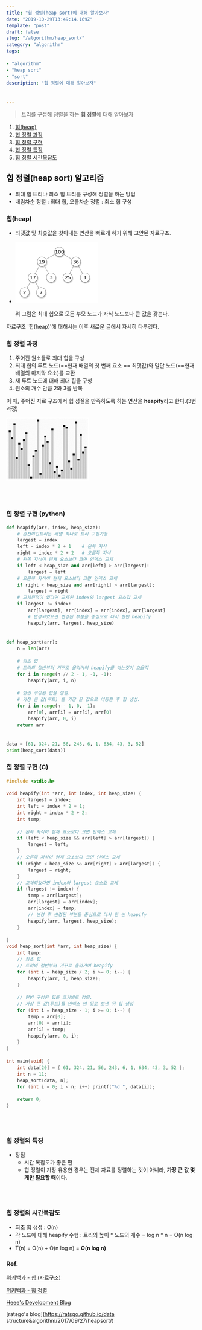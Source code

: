 ```yaml
---
title: "힙 정렬(heap sort)에 대해 알아보자"
date: "2019-10-29T13:49:14.169Z"
template: "post"
draft: false
slug: "/algorithm/heap_sort/"
category: "algorithm"
tags:

- "algorithm"
- "heap sort"
- "sort"
description: "힙 정렬에 대해 알아보자"


---
```




> 트리를 구성해 정렬을 하는 **힙 정렬**에 대해 알아보자



1. [힙(heap)](#힙(heap))
2. [힙 정렬 과정](#힙-정렬-과정)
3. [힙 정렬 구현](#힙-정렬-구현-(python))
4. [힙 정렬 특징](#힙-정렬의-특징)
5. [힙 정렬 시간복잡도](#힙-정렬의-시간복잡도)





## 힙 정렬(heap sort) 알고리즘

- 최대 힙 트리나 최소 힙 트리를 구성해 정렬을 하는 방법
- 내림차순 정렬 : 최대 힙, 오름차순 정렬 : 최소 힙 구성



### 힙(heap)

+ 최댓값 및 최솟값을 찾아내는 연산을 빠르게 하기 위해 고안된 자료구조.

+ ![img](img/220px-Max-Heap.svg.png)

  위 그림은 최대 힙으로 모든 부모 노드가 자식 노드보다 큰 값을 갖는다.

자료구조 '힙(heap)'에 대해서는 이후 새로운 글에서 자세히 다루겠다.



### 힙 정렬 과정

1. 주어진 원소들로 최대 힙을 구성
2. 최대 힙의 루트 노드(==현재 배열의 첫 번째 요소 == 최댓값)와 말단 노드(==현재 배열의 마지막 요소)를 교환
3. 새 루트 노드에 대해 최대 힙을 구성
4. 원소의 개수 만큼 2와 3을 반복

이 때, 주어진 자료 구조에서 힙 성질을 만족하도록 하는 연산을 **heapify**라고 한다.(3번 과정)

![Sorting heapsort anim.gif](img/220px-Sorting_heapsort_anim.gif)

<br>

<br>

### 힙 정렬 구현 (python)

```python
def heapify(arr, index, heap_size):
    # 완전이진트리는 배열 하나로 트리 구현가능
    largest = index
    left = index * 2 + 1    # 왼쪽 자식
    right = index * 2 + 2   # 오른쪽 자식
    # 왼쪽 자식이 현재 요소보다 크면 인덱스 교체
    if left < heap_size and arr[left] > arr[largest]:
        largest = left
    # 오른쪽 자식이 현재 요소보다 크면 인덱스 교체
    if right < heap_size and arr[right] > arr[largest]:
        largest = right
    # 교체된적이 있다면 교체된 index와 largest 요소값 교체
    if largest != index:
        arr[largest], arr[index] = arr[index], arr[largest]
        # 변경되었으면 변경된 부분을 중심으로 다시 한번 heapify
        heapify(arr, largest, heap_size)


def heap_sort(arr):
    n = len(arr)

    # 최초 힙
    # 트리의 절반부터 거꾸로 올라가며 heapify를 하는것이 효율적
    for i in range(n // 2 - 1, -1, -1):
        heapify(arr, i, n)

    # 한번 구성된 힙을 정렬.
    # 가장 큰 값(루트) 를 가장 끝 값으로 이동한 후 힙 생성.
    for i in range(n - 1, 0, -1):
        arr[0], arr[i] = arr[i], arr[0]
        heapify(arr, 0, i)
    return arr


data = [61, 324, 21, 56, 243, 6, 1, 634, 43, 3, 52]
print(heap_sort(data))
```





### 힙 정렬 구현 (C)

```c
#include <stdio.h>

void heapify(int *arr, int index, int heap_size) {
	int largest = index;
	int left = index * 2 + 1;
	int right = index * 2 + 2;
	int temp;

	// 왼쪽 자식이 현재 요소보다 크면 인덱스 교체
	if (left < heap_size && arr[left] > arr[largest]) {
		largest = left;
	}
	// 오른쪽 자식이 현재 요소보다 크면 인덱스 교체
	if (right < heap_size && arr[right] > arr[largest]) {
		largest = right;
	}
	// 교체되었다면 index와 largest 요소값 교체
	if (largest != index) {
		temp = arr[largest];
		arr[largest] = arr[index];
		arr[index] = temp;
		// 변경 후 변경된 부분을 중심으로 다시 한 번 heapify
		heapify(arr, largest, heap_size);
	}

}
void heap_sort(int *arr, int heap_size) {
	int temp;
	// 최초 힙
	// 트리의 절반부터 거꾸로 올라가며 heapify
	for (int i = heap_size / 2; i >= 0; i--) {
		heapify(arr, i, heap_size);
	}

	// 한번 구성된 힙을 크기별로 정렬.
	// 가장 큰 값(루트)를 인덱스 맨 뒤로 보낸 뒤 힙 생성
	for (int i = heap_size - 1; i >= 0; i--) {
		temp = arr[0];
		arr[0] = arr[i];
		arr[i] = temp;
		heapify(arr, 0, i);
	}
}

int main(void) {
	int data[20] = { 61, 324, 21, 56, 243, 6, 1, 634, 43, 3, 52 };
	int n = 11;
	heap_sort(data, n);
	for (int i = 0; i < n; i++) printf("%d ", data[i]);

	return 0;
}
```

<br>

<br>

### 힙 정렬의 특징

- 장점
  - 시간 복잡도가 좋은 편
  - 힙 정렬이 가장 유용한 경우는 전체 자료를 정렬하는 것이 아니라, **가장 큰 값 몇개만 필요할 때**이다.

<br>

<br>


### 힙 정렬의 시간복잡도

- 최초 힙 생성 : O(n)
- 각 노드에 대해 heapify 수행 : 트리의 높이 * 노드의 개수 = log n * n = O(n log n)
- T(n) = O(n) + O(n log n) = **O(n log n)**









### Ref.

[위키백과 - 힙 (자료구조)](https://ko.wikipedia.org/wiki/힙_(자료_구조))

[위키백과 - 힙 정렬](https://ko.wikipedia.org/wiki/힙_정렬)

[Heee's Development Blog](<https://gmlwjd9405.github.io/2018/05/10/algorithm-heap-sort.html>)

[ratsgo's blog](https://ratsgo.github.io/data structure&algorithm/2017/09/27/heapsort/)